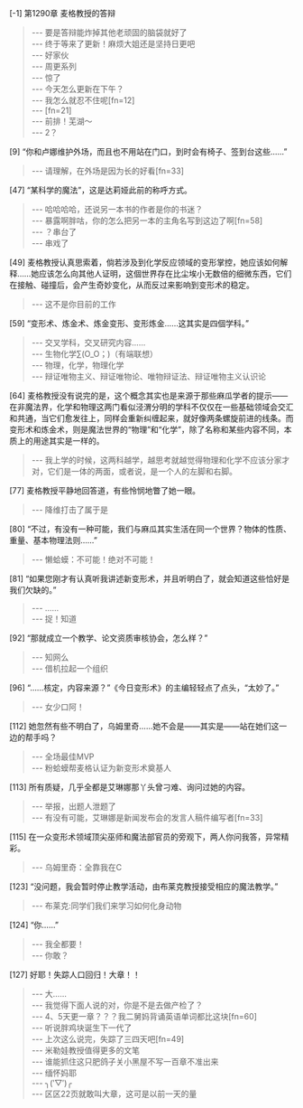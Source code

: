 
[-1] 第1290章 麦格教授的答辩
>--- 要是答辩能炸掉其他老顽固的脑袋就好了<br>
>--- 终于等来了更新！麻烦大姐还是坚持日更吧<br>
>--- 好家伙<br>
>--- 周更系列<br>
>--- 惊了<br>
>--- 今天怎么更新在下午？<br>
>--- 我怎么就忍不住呢[fn=12]<br>
>--- [fn=21]<br>
>--- 前排！芜湖～<br>
>--- 2？<br>

[9] “你和卢娜维护外场，而且也不用站在门口，到时会有椅子、签到台这些……”
>--- 请理解，在外场是因为长的好看[fn=33]<br>

[47] “某科学的魔法”，这是达莉娅此前的称呼方式。
>--- 哈哈哈哈，还说另一本书的作者是你的书迷？<br>
>--- 暴露啊胖咕，你的怎么把另一本的主角名写到这边了啊[fn=58]<br>
>--- ？串台了<br>
>--- 串戏了<br>

[49] 麦格教授认真思索着，倘若涉及到化学反应领域的变形掌控，她应该如何解释……她应该怎么向其他人证明，这個世界存在比尘埃小无数倍的细微东西，它们在接触、碰撞后，会产生奇妙变化，从而反过来影响到变形术的稳定。
>--- 这不是你目前的工作<br>

[59] “变形术、炼金术、炼金变形、变形炼金……这其实是四個学科。”
>--- 交叉学科，交叉研究内容……<br>
>--- 生物化学∑(O_O；)（有端联想）<br>
>--- 物理，化学，物理化学<br>
>--- 辩证唯物主义、辩证唯物论、唯物辩证法、辩证唯物主义认识论<br>

[64] 麦格教授没有说完的是，这个概念其实也是来源于那些麻瓜学者的提示——在非魔法界，化学和物理这两门看似泾渭分明的学科不仅仅在一些基础领域会交汇和共通，当它们愈发往上，同样会重新纠缠起来，就好像两条螺旋前进的线条。而变形术和炼金术，则是魔法世界的“物理”和“化学”，除了名称和某些内容不同，本质上的用途其实是一样的。
>--- 我上学的时候，这两科越学，越思考就越觉得物理和化学不应该分家才对，它们是一体的两面，或者说，是一个人的左脚和右脚。<br>

[77] 麦格教授平静地回答道，有些怜悯地瞥了她一眼。
>--- 降维打击了属于是<br>

[80] “不过，有没有一种可能，我们与麻瓜其实生活在同一个世界？物体的性质、重量、基本物理法则……”
>--- 懒蛤蟆：不可能！绝对不可能！<br>

[81] “如果您刚才有认真听我讲述新变形术，并且听明白了，就会知道这些恰好是我们欠缺的。”
>--- ……<br>
>--- 捉！知道<br>

[92] “那就成立一个教学、论文资质审核协会，怎么样？”
>--- 知网么<br>
>--- 借机拉起一个组织<br>

[96] “……核定，内容来源？”《今日变形术》的主编轻轻点了点头，“太妙了。”
>--- 女少口阿！<br>

[112] 她忽然有些不明白了，乌姆里奇……她不会是——其实是——站在她们这一边的帮手吗？
>--- 全场最佳MVP<br>
>--- 粉蛤蟆帮麦格认证为新变形术奠基人<br>

[113] 所有质疑，几乎全都是艾琳娜那丫头曾刁难、询问过她的内容。
>--- 举报，出题人泄题了<br>
>--- 有没有可能，艾琳娜是新闻发布会的发言人稿件编写者[fn=33]<br>

[115] 在一众变形术领域顶尖巫师和魔法部官员的旁观下，两人你问我答，异常精彩。
>--- 乌姆里奇：全靠我在C<br>

[123] “没问题，我会暂时停止教学活动，由布莱克教授接受相应的魔法教学。”
>--- 布莱克:同学们我们来学习如何化身动物<br>

[124] “你……”
>--- 我全都要！<br>
>--- 你敢？<br>

[127] 好耶！失踪人口回归！大章！！
>--- 大……<br>
>--- 我觉得下面人说的对，你是不是去做产检了？<br>
>--- 4、5天更一章？？？我二舅妈背诵英语单词都比这块[fn=60]<br>
>--- 听说胖鸡块诞生下一代了<br>
>--- 上次这么说完，失踪了三四天吧[fn=49]<br>
>--- 米勒娃教授值得更多的文笔<br>
>--- 谁能抓住这只肥鸽子关小黑屋不写一百章不准出来<br>
>--- 缅怀妈耶<br>
>--- ╮(‵▽′)╭<br>
>--- 区区22页就敢叫大章，这可是以前一天的量<br>
